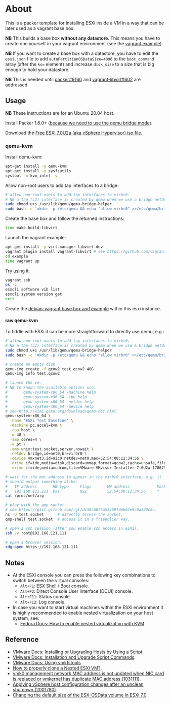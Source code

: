 # About

This is a packer template for installing ESXi inside a VM in a way that
can be later used as a vagrant base box.

**NB** This builds a base box **without any datastore**. This means you
have to create one yourself in your vagrant environment (see the
[vagrant example](example)).

**NB** If you want to create a base box with a datastore, you have to edit
the `esxi.json` file to add `autoPartitionOSDataSize=4096` to the
`boot_command` array (after the `ks=` element) and increase `disk_size` to
a size that is big enough to hold your datastore.

**NB** This is needed until [packer#9160](https://github.com/hashicorp/packer/issues/9160) and [vagrant-libvirt#602](https://github.com/vagrant-libvirt/vagrant-libvirt/issues/602) are addressed.

## Usage

**NB** These instructions are for an Ubuntu 20.04 host.

Install Packer 1.6.0+ ([because we need to use the qemu bridge mode](https://github.com/hashicorp/packer/issues/9156)).

Download the [Free ESXi 7.0U2a (aka vSphere Hypervisor) iso file](https://www.vmware.com/go/get-free-esxi).

### qemu-kvm

Install qemu-kvm:

```bash
apt-get install -y qemu-kvm
apt-get install -y sysfsutils
systool -m kvm_intel -v
```

Allow non-root users to add tap interfaces to a bridge:

```bash
# allow non-root users to add tap interfaces to virbr0.
# NB a tap (L2) interface is created by qemu when we use a bridge netdev.
sudo chmod u+s /usr/lib/qemu/qemu-bridge-helper
sudo bash -c 'mkdir -p /etc/qemu && echo "allow virbr0" >>/etc/qemu/bridge.conf'
```

Create the base box and follow the returned instructions:

```bash
time make build-libvirt
```

Launch the vagrant example:

```bash
apt-get install -y virt-manager libvirt-dev
vagrant plugin install vagrant-libvirt # see https://github.com/vagrant-libvirt/vagrant-libvirt
cd example
time vagrant up
```

Try using it:

```bash
vagrant ssh
ps -c
esxcli software vib list
esxcli system version get
exit
```

Create the [debian-vagrant base box and example](https://github.com/rgl/debian-vagrant) within this esxi instance.

#### raw qemu-kvm

To fiddle with ESXi it can be more straightforward to directly use qemu, e.g.:

```bash
# allow non-root users to add tap interfaces to virbr0.
# NB a tap (L2) interface is created by qemu when we use a bridge netdev.
sudo chmod u+s /usr/lib/qemu/qemu-bridge-helper
sudo bash -c 'mkdir -p /etc/qemu && echo "allow virbr0" >>/etc/qemu/bridge.conf'

# create an empty disk.
qemu-img create -f qcow2 test.qcow2 40G
qemu-img info test.qcow2

# launch the vm.
# NB to known the available options use:
#       qemu-system-x86_64 -machine help
#       qemu-system-x86_64 -cpu help
#       qemu-system-x86_64 -netdev help
#       qemu-system-x86_64 -device help
# see http://wiki.qemu.org/download/qemu-doc.html
qemu-system-x86_64 \
  -name 'ESXi Test Baseline' \
  -machine pc,accel=kvm \
  -cpu host \
  -m 4G \
  -smp cores=4 \
  -k pt \
  -qmp unix:test.socket,server,nowait \
  -netdev bridge,id=net0,br=virbr0 \
  -device vmxnet3,id=nic0,netdev=net0,mac=52:54:00:12:34:56 \
  -drive if=ide,media=disk,discard=unmap,format=qcow2,cache=unsafe,file=test.qcow2 \
  -drive if=ide,media=cdrom,file=VMware-VMvisor-Installer-7.0U2a-17867351.x86_64.iso

# wait for the mac address to appear in the virbr0 interface, e.g. it
# should output something alike:
#   IP address       HW type     Flags       HW address            Mask     Device
#   192.168.121.111  0x1         0x2         52:54:00:12:34:56     *        virbr0
cat /proc/net/arp

# play with the qmp socket.
# see https://gist.github.com/rgl/dc38c6875a53469fdebb2e9c0a220c6c.
nc -U test.socket      # directly access the socket.
qmp-shell test.socket  # access it in a friendlier way.

# open a ssh session (after you enable ssh access in ESXi).
ssh -v root@192.168.121.111

# open a browser session.
xdg-open https://192.168.121.111
```

## Notes

* At the ESXi console you can press the following key
  combinations to switch between the virtual consoles:
  * `Alt+F1`: ESX Shell / Boot console.
  * `Alt+F2`: Direct Console User Interface (DCUI) console.
  * `Alt+F11`: Status console.
  * `Alt+F12`: Log console.
* In case you want to start virtual machines within the ESXi environment it is highly recommended
to enable nested virtualization on your host system, see:
  * [Fedora Docs: How to enable nested virtualization with KVM](https://docs.fedoraproject.org/en-US/quick-docs/using-nested-virtualization-in-kvm/)

## Reference

* [VMware Docs: Installing or Upgrading Hosts by Using a Script](https://docs.vmware.com/en/VMware-vSphere/7.0/com.vmware.esxi.install.doc/GUID-870A07BC-F8B4-47AF-9476-D542BA53F1F5.html).
* [VMware Docs: Installation and Upgrade Script Commands](https://docs.vmware.com/en/VMware-vSphere/7.0/com.vmware.esxi.install.doc/GUID-61A14EBB-5CF3-43EE-87EF-DB8EC6D83698.html).
* [VMware Docs: Using vmkfstools](https://docs.vmware.com/en/VMware-vSphere/7.0/com.vmware.vsphere.storage.doc/GUID-A5D85C33-A510-4A3E-8FC7-93E6BA0A048F.html).
* [How to properly clone a Nested ESXi VM?](https://www.virtuallyghetto.com/2013/12/how-to-properly-clone-nested-esxi-vm.html).
* [vmk0 management network MAC address is not updated when NIC card is replaced or vmkernel has duplicate MAC address (1031111)](https://kb.vmware.com/s/article/1031111).
* [Applying vSphere host configuration changes after an unclean shutdown (2001780)](https://kb.vmware.com/s/article/2001780).
* [Changing the default size of the ESX-OSData volume in ESXi 7.0](https://www.virtuallyghetto.com/2020/05/changing-the-default-size-of-the-esx-osdata-volume-in-esxi-7-0.html).
